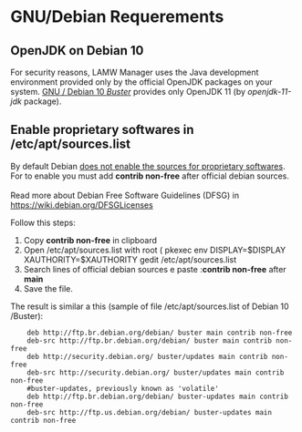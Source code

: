 # GNU/Debian Requerements 

OpenJDK on Debian 10
---
For security reasons, LAMW Manager uses the Java development environment provided only by the official OpenJDK packages on your system.
[GNU / Debian 10 *Buster*](https://www.debian.org/News/2019/20190706) provides only OpenJDK 11 (by *openjdk-11-jdk* package).

Enable  proprietary softwares in /etc/apt/sources.list
---
<p>
	By default Debian <a href="https://wiki.debian.org/SourcesList">does not enable the sources for proprietary softwares</a>.
	<br>For to  enable you must add <strong>contrib non-free</strong> after official debian sources.</br>
	<br>Read more about Debian Free Software Guidelines (DFSG) in <a href="https://wiki.debian.org/DFSGLicenses">https://wiki.debian.org/DFSGLicenses</a></br>
</p>

<p>
	Follow this steps:
	<ol>
		<li>Copy <strong>contrib non-free</strong> in clipboard</li>
		<li>Open /etc/apt/sources.list with root ( pkexec env DISPLAY=$DISPLAY XAUTHORITY=$XAUTHORITY gedit /etc/apt/sources.list</li>
		<li>Search lines of official debian sources e paste :<strong>contrib non-free</strong> after <strong>main</strong></li>
		<li>Save the file.</li>
	</ol>
</p>

The result is similar a this (sample of file /etc/apt/sources.list of Debian 10 /Buster):
```sourceslist
	deb http://ftp.br.debian.org/debian/ buster main contrib non-free
	deb-src http://ftp.br.debian.org/debian/ buster main contrib non-free
	deb http://security.debian.org/ buster/updates main contrib non-free
	deb-src http://security.debian.org/ buster/updates main contrib non-free
	#buster-updates, previously known as 'volatile'
	deb http://ftp.br.debian.org/debian/ buster-updates main contrib non-free
	deb-src http://ftp.us.debian.org/debian/ buster-updates main contrib non-free
```
